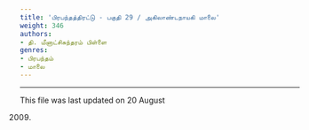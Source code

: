```yaml
---
title: 'பிரபந்தத்திரட்டு - பகுதி 29 / அகிலாண்டநாயகி மாலை'
weight: 346
authors:
- தி. மீனாட்சிசுந்தரம் பிள்ளை
genres:
- பிரபந்தம்
- மாலை
---
```


--------------------  

This file was last updated on 20 August

2009.